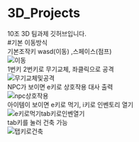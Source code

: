 # 3D_Projects
10조 3D 팀과제 깃허브입니다.
<br/>
#기본 이동방식
<br/>
기본조작키 wasd(이동) ,스페이스(점프) 
<br/>
![이동](https://github.com/user-attachments/assets/fe36a42d-26ae-4638-8951-158c10376d1f)
<br/>
1번키 2번키로 무기교체, 좌클릭으로 공격
<br/>
![무기교체및공격](https://github.com/user-attachments/assets/dea38676-6c20-45bc-a53b-a7d00a565b8f)
<br/>
NPC가 보이면 e키로 상호작용 대사 출력
<br/>
![npc상호작용](https://github.com/user-attachments/assets/c8f88107-3d52-44a2-b17b-bbdb80fa1ab9)
<br/>
아이템이 보이면  e키로 먹기, i키로 인벤토리 열기
<br/>
![e키로먹기tab키로인벤열기](https://github.com/user-attachments/assets/8b5d6e52-2c4d-4b67-8286-485f9db1175e)
<br/>
tab키를 눌러 건축 가능
<br/>
![탭키로건축](https://github.com/user-attachments/assets/b72bf250-af98-40b1-9c00-8b62386393a0)
<br/>
